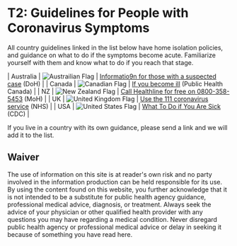 # T2: Guidelines for People with Coronavirus Symptoms

All country guidelines linked in the list below have home isolation policies, and guidance on what to do if the symptoms become acute. Familiarize yourself with them and know what to do if you reach that stage.

| Australia | ![Austrailian Flag](https://www.coronavirus-toolkit.com/flag_au.png) | [Informatio9n for those with a suspected case](https://www.health.gov.au/resources/publications/coronavirus-covid-19-information-for-people-with-a-suspected-case) (DoH) |
| Canada | ![Canadian Flag](https://www.coronavirus-toolkit.com/flag_ca.png) | [If you become ill](https://www.canada.ca/en/public-health/services/diseases/2019-novel-coronavirus-infection/symptoms.html) (Public Health Canada) |
| NZ | ![New Zealand Flag](https://www.coronavirus-toolkit.com/flag_nz.png) | [Call Healthline for free on 0800-358-5453](https://www.health.govt.nz/our-work/diseases-and-conditions/covid-19-novel-coronavirus/covid-19-novel-coronavirus-health-advice-general-public/covid-19-novel-coronavirus-questions-and-answers) (MoH) |
| UK | ![United Kingdom Flag](https://www.coronavirus-toolkit.com/flag_uk.png) | [Use the 111 coronavirus service](https://111.nhs.uk/covid-19/) (NHS) |
| USA | ![United States Flag](https://www.coronavirus-toolkit.com/flag_us.png) | [What To Do if You Are Sick](https://www.cdc.gov/coronavirus/2019-ncov/if-you-are-sick/steps-when-sick.html) (CDC) |

If you live in a country with its own guidance, please send a link and we will add it to the list.

## Waiver

The use of information on this site is at reader's own risk and no party involved in the information production can be held responsible for its use. By using the content found on this website, you further acknowledge that it is not intended to be a substitute for public health agency guidance, professional medical advice, diagnosis, or treatment. Always seek the advice of your physician or other qualified health provider with any questions you may have regarding a medical condition. Never disregard public health agency or professional medical advice or delay in seeking it because of something you have read here.